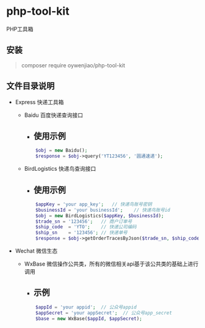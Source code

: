 # php-tool-kit
PHP工具箱


## 安装

> composer require oywenjiao/php-tool-kit


## 文件目录说明
+ Express   快递工具箱
    + Baidu 百度快递查询接口
        + ## 使用示例
        
        ```php
            $obj = new Baidu();
            $response = $obj->query('YT123456', '圆通速递');
        ```
      
    + BirdLogistics 快递鸟查询接口
        + ## 使用示例
        
        ```php
            $appKey = 'your app_key';   // 快递鸟账号密钥
            $businessId = 'your businessId';    // 快递鸟账号id
            $obj = new BirdLogistics($appKey, $businessId);
            $trade_sn = '123456';   // 商户订单号
            $ship_code  = 'YTO';    // 快递公司编码
            $ship_sn    = '123456'; // 快递单号
            $response = $obj->getOrderTracesByJson($trade_sn, $ship_code, $ship_sn);
        ```
      
+ Wechat    微信生态
    + WxBase    微信操作公共类，所有的微信相关api基于该公共类的基础上进行调用
        + ## 示例
    
        ```php
            $appId = 'your appid';  // 公众号appid
            $appSecret = 'your appSecret';  // 公众号app_secret
            $base = new WxBase($appId, $appSecret);
        ```